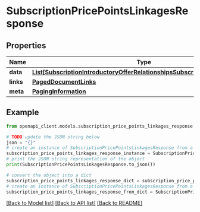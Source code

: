 # SubscriptionPricePointsLinkagesResponse


## Properties

Name | Type | Description | Notes
------------ | ------------- | ------------- | -------------
**data** | [**List[SubscriptionIntroductoryOfferRelationshipsSubscriptionPricePointData]**](SubscriptionIntroductoryOfferRelationshipsSubscriptionPricePointData.md) |  | 
**links** | [**PagedDocumentLinks**](PagedDocumentLinks.md) |  | 
**meta** | [**PagingInformation**](PagingInformation.md) |  | [optional] 

## Example

```python
from openapi_client.models.subscription_price_points_linkages_response import SubscriptionPricePointsLinkagesResponse

# TODO update the JSON string below
json = "{}"
# create an instance of SubscriptionPricePointsLinkagesResponse from a JSON string
subscription_price_points_linkages_response_instance = SubscriptionPricePointsLinkagesResponse.from_json(json)
# print the JSON string representation of the object
print(SubscriptionPricePointsLinkagesResponse.to_json())

# convert the object into a dict
subscription_price_points_linkages_response_dict = subscription_price_points_linkages_response_instance.to_dict()
# create an instance of SubscriptionPricePointsLinkagesResponse from a dict
subscription_price_points_linkages_response_from_dict = SubscriptionPricePointsLinkagesResponse.from_dict(subscription_price_points_linkages_response_dict)
```
[[Back to Model list]](../README.md#documentation-for-models) [[Back to API list]](../README.md#documentation-for-api-endpoints) [[Back to README]](../README.md)



